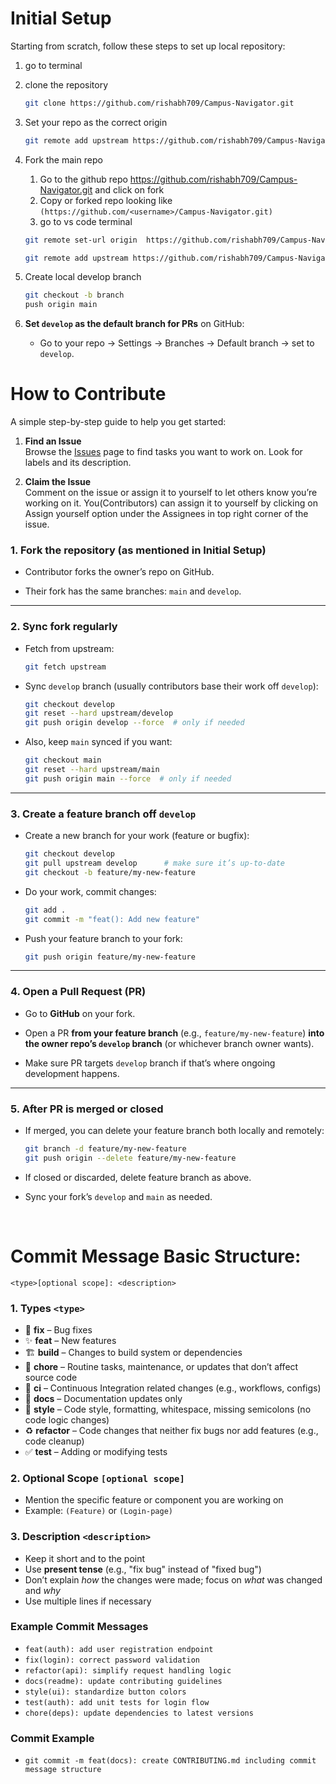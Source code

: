 # Initial Setup 
Starting from scratch, follow these steps to set up local repository:

1. go to terminal
2. clone the repository

    ```bash
    git clone https://github.com/rishabh709/Campus-Navigator.git
    ```
3. Set your repo as the correct origin
    ```bash
    git remote add upstream https://github.com/rishabh709/Campus-Navigator.git
    ```
4. Fork the main repo
    1. Go to the github repo https://github.com/rishabh709/Campus-Navigator.git and click on fork
    2. Copy or forked repo looking like `(https://github.com/<username>/Campus-Navigator.git)`
    3. go to vs code terminal
    ```bash
    git remote set-url origin  https://github.com/rishabh709/Campus-Navigator.git
    ```
    ```bash
    git remote add upstream https://github.com/rishabh709/Campus-Navigator.git
    ```
5. Create local develop branch
    ```bash
    git checkout -b branch
    push origin main
    ```
6. **Set `develop` as the default branch for PRs** on GitHub:
    - Go to your repo → Settings → Branches → Default branch → set to `develop`.


# How to Contribute

A simple step-by-step guide to help you get started:

1. **Find an Issue**  
   Browse the [Issues](https://github.com/rishabh709/Campus-Navigator/issues) page to find tasks you want to work on. Look for labels and its description.

2. **Claim the Issue**  
   Comment on the issue or assign it to yourself to let others know you’re working on it. You(Contributors) can assign it to yourself by clicking on Assign yourself option under the Assignees in top right corner of the issue.
   
### 1. Fork the repository (as mentioned in Initial Setup)

- Contributor forks the owner’s repo on GitHub.
    
- Their fork has the same branches: `main` and `develop`.
    

---

### 2. Sync fork regularly

- Fetch from upstream:
    
    ```bash
    git fetch upstream
    ```
    
- Sync `develop` branch (usually contributors base their work off `develop`):
    
    ```bash
    git checkout develop
    git reset --hard upstream/develop
    git push origin develop --force  # only if needed
    ```
    
- Also, keep `main` synced if you want:
    
    ```bash
    git checkout main
    git reset --hard upstream/main
    git push origin main --force  # only if needed
    ```
    

---

### 3. Create a feature branch off `develop`

- Create a new branch for your work (feature or bugfix):
    
    ```bash
    git checkout develop
    git pull upstream develop      # make sure it’s up-to-date
    git checkout -b feature/my-new-feature
    ```
    
- Do your work, commit changes:
    
    ```bash
    git add .
    git commit -m "feat(): Add new feature"
    ```
    
- Push your feature branch to your fork:
    
    ```bash
    git push origin feature/my-new-feature
    ```
    

---

### 4. Open a Pull Request (PR)

- Go to **GitHub** on your fork.
    
- Open a PR **from your feature branch** (e.g., `feature/my-new-feature`) **into the owner repo’s `develop` branch** (or whichever branch owner wants).
    
- Make sure PR targets `develop` branch if that’s where ongoing development happens.
    

---

### 5. After PR is merged or closed

- If merged, you can delete your feature branch both locally and remotely:
    
    ```bash
    git branch -d feature/my-new-feature
    git push origin --delete feature/my-new-feature
    ```
    
- If closed or discarded, delete feature branch as above.
    
- Sync your fork’s `develop` and `main` as needed.
    

</br>


# Commit Message Basic Structure:
```
<type>[optional scope]: <description>
```

### 1. Types `<type>`
- 🔧 **fix** – Bug fixes  
- ✨ **feat** – New features  
- 🏗️ **build** – Changes to build system or dependencies  
- 🔄 **chore** – Routine tasks, maintenance, or updates that don’t affect source code  
- 🤖 **ci** – Continuous Integration related changes (e.g., workflows, configs)  
- 📝 **docs** – Documentation updates only  
- 🎨 **style** – Code style, formatting, whitespace, missing semicolons (no code logic changes)  
- ♻️ **refactor** – Code changes that neither fix bugs nor add features (e.g., code cleanup)  
- ✅ **test** – Adding or modifying tests  


### 2. Optional Scope `[optional scope]`
- Mention the specific feature or component you are working on  
- Example: `(Feature)` or `(Login-page)`

### 3. Description `<description>`
- Keep it short and to the point  
- Use **present tense** (e.g., "fix bug" instead of "fixed bug")  
- Don’t explain *how* the changes were made; focus on *what* was changed and *why*  
- Use multiple lines if necessary  


### Example Commit Messages
- `feat(auth): add user registration endpoint`  
- `fix(login): correct password validation`  
- `refactor(api): simplify request handling logic`  
- `docs(readme): update contributing guidelines`  
- `style(ui): standardize button colors`  
- `test(auth): add unit tests for login flow`  
- `chore(deps): update dependencies to latest versions`

### Commit Example
- `git commit -m feat(docs): create CONTRIBUTING.md including commit message structure`
